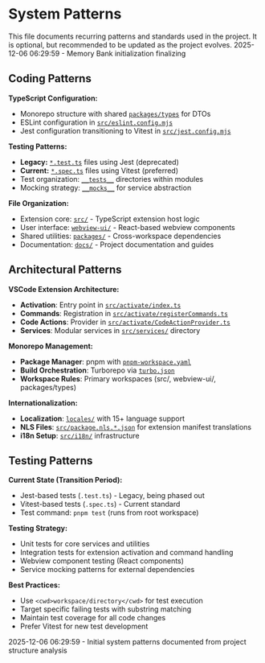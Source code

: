 # System Patterns

This file documents recurring patterns and standards used in the project.
It is optional, but recommended to be updated as the project evolves.
2025-12-06 06:29:59 - Memory Bank initialization finalizing

## Coding Patterns

**TypeScript Configuration:**

- Monorepo structure with shared [`packages/types`](packages/types) for DTOs
- ESLint configuration in [`src/eslint.config.mjs`](src/eslint.config.mjs)
- Jest configuration transitioning to Vitest in [`src/jest.config.mjs`](src/jest.config.mjs)

**Testing Patterns:**

- **Legacy:** [`*.test.ts`](src/__tests__/) files using Jest (deprecated)
- **Current:** [`*.spec.ts`](src/__tests__/) files using Vitest (preferred)
- Test organization: [`__tests__`](src/__tests__/) directories within modules
- Mocking strategy: [`__mocks__`](src/services/glob/__mocks__/) for service abstraction

**File Organization:**

- Extension core: [`src/`](src/) - TypeScript extension host logic
- User interface: [`webview-ui/`](webview-ui/) - React-based webview components
- Shared utilities: [`packages/`](packages/) - Cross-workspace dependencies
- Documentation: [`docs/`](docs/) - Project documentation and guides

## Architectural Patterns

**VSCode Extension Architecture:**

- **Activation**: Entry point in [`src/activate/index.ts`](src/activate/index.ts)
- **Commands**: Registration in [`src/activate/registerCommands.ts`](src/activate/registerCommands.ts)
- **Code Actions**: Provider in [`src/activate/CodeActionProvider.ts`](src/activate/CodeActionProvider.ts)
- **Services**: Modular services in [`src/services/`](src/services/) directory

**Monorepo Management:**

- **Package Manager**: pnpm with [`pnpm-workspace.yaml`](pnpm-workspace.yaml)
- **Build Orchestration**: Turborepo via [`turbo.json`](turbo.json)
- **Workspace Rules**: Primary workspaces (src/, webview-ui/, packages/types)

**Internationalization:**

- **Localization**: [`locales/`](locales/) with 15+ language support
- **NLS Files**: [`src/package.nls.*.json`](src/) for extension manifest translations
- **i18n Setup**: [`src/i18n/`](src/i18n/) infrastructure

## Testing Patterns

**Current State (Transition Period):**

- Jest-based tests (`.test.ts`) - Legacy, being phased out
- Vitest-based tests (`.spec.ts`) - Current standard
- Test command: `pnpm test` (runs from root workspace)

**Testing Strategy:**

- Unit tests for core services and utilities
- Integration tests for extension activation and command handling
- Webview component testing (React components)
- Service mocking patterns for external dependencies

**Best Practices:**

- Use `<cwd>workspace/directory</cwd>` for test execution
- Target specific failing tests with substring matching
- Maintain test coverage for all code changes
- Prefer Vitest for new test development

2025-12-06 06:29:59 - Initial system patterns documented from project structure analysis
